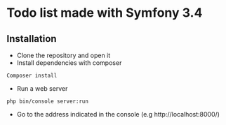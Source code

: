 # Todo list made with Symfony 3.4

## Installation 

* Clone the repository and open it
* Install dependencies with composer
```
Composer install
```
* Run a web server
```
php bin/console server:run
```
* Go to the address indicated in the console (e.g http://localhost:8000/)